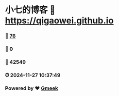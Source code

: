 # 小七的博客 :link: https://qigaowei.github.io 
### :page_facing_up: [76](https://qigaowei.github.io/tag.html) 
### :speech_balloon: 0 
### :hibiscus: 42549 
### :alarm_clock: 2024-11-27 10:37:49 
### Powered by :heart: [Gmeek](https://github.com/Meekdai/Gmeek)
